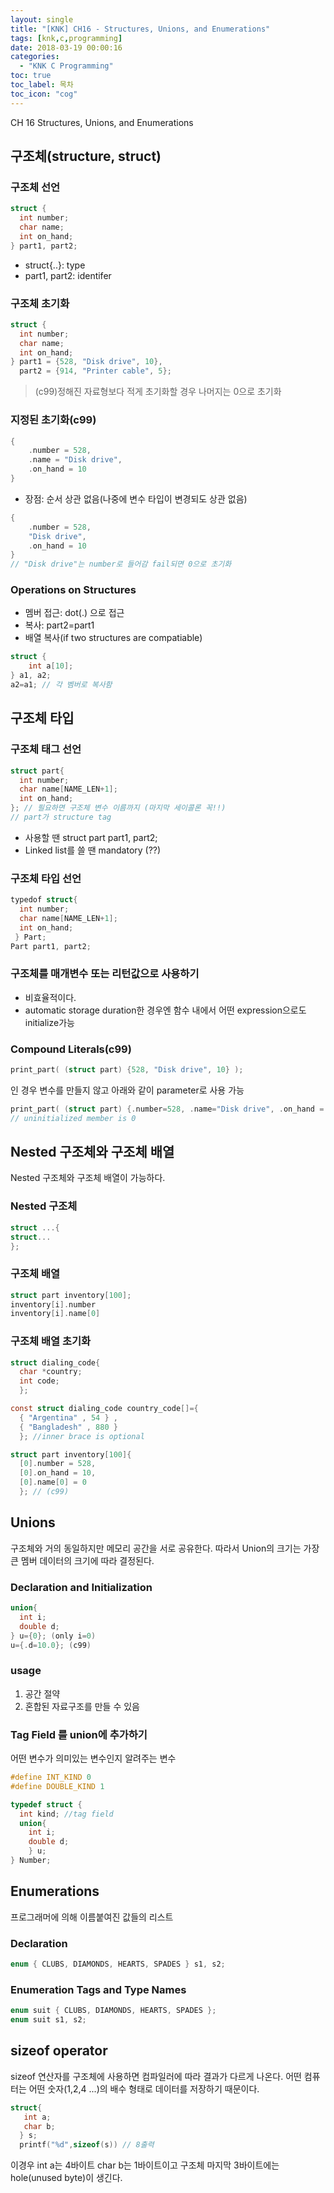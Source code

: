 ```yaml
---
layout: single
title: "[KNK] CH16 - Structures, Unions, and Enumerations"
tags: [knk,c,programming]
date: 2018-03-19 00:00:16
categories:
  - "KNK C Programming"
toc: true
toc_label: 목차
toc_icon: "cog"
---
```

CH 16 Structures, Unions, and Enumerations

## 구조체(structure, struct)
### 구조체 선언
```c
struct {
  int number;
  char name;
  int on_hand;
} part1, part2;
```
* struct{..}: type
* part1, part2: identifer

### 구조체 초기화
```c
struct {
  int number;
  char name;
  int on_hand;
} part1 = {528, "Disk drive", 10},
  part2 = {914, "Printer cable", 5};
```

> (c99)정해진 자료형보다 적게 초기화할 경우 나머지는 0으로 초기화

### 지정된 초기화(c99)

```c
{
    .number = 528, 
    .name = "Disk drive", 
    .on_hand = 10
}
```

* 장점: 순서 상관 없음(나중에 변수 타입이 변경되도 상관 없음)
```c
{
    .number = 528, 
    "Disk drive", 
    .on_hand = 10
}
// "Disk drive"는 number로 들어감 fail되면 0으로 초기화
```

### Operations on Structures

* 멤버 접근: dot(.) 으로 접근
* 복사: part2=part1
* 배열 복사(if two structures are compatiable)

```c
struct { 
    int a[10]; 
} a1, a2;
a2=a1; // 각 벰버로 복사함
```

## 구조체 타입
### 구조체 태그 선언
```c
struct part{
  int number;
  char name[NAME_LEN+1];
  int on_hand;
}; // 필요하면 구조체 변수 이름까지 (마지막 세이콜론 꼭!!)
// part가 structure tag
```


* 사용할 땐 struct part part1, part2;
* Linked list를 쓸 땐 mandatory (??)

### 구조체 타입 선언
```c
typedof struct{
  int number;
  char name[NAME_LEN+1];
  int on_hand;
 } Part;
Part part1, part2;
```

### 구조체를 매개변수 또는 리턴값으로 사용하기
* 비효율적이다.
* automatic storage duration한 경우엔 함수 내에서 어떤 expression으로도 initialize가능


### Compound Literals(c99)
```c
print_part( (struct part) {528, "Disk drive", 10} );
```
인 경우 변수를 만들지 않고 아래와 같이 parameter로 사용 가능
```c
print_part( (struct part) {.number=528, .name="Disk drive", .on_hand = 10} );
// uninitialized member is 0
```
## Nested 구조체와 구조체 배열
Nested 구조체와 구조체 배열이 가능하다.
### Nested 구조체
```c
struct ...{
struct...
};
```
### 구조체 배열
```c
struct part inventory[100];
inventory[i].number
inventory[i].name[0]
```

### 구조체 배열 초기화
```c
struct dialing_code{
  char *country;
  int code;
  };

const struct dialing_code country_code[]={ 
  { "Argentina" , 54 } , 
  { "Bangladesh" , 880 }
  }; //inner brace is optional

struct part inventory[100]{ 
  [0].number = 528, 
  [0].on_hand = 10, 
  [0].name[0] = 0
  }; // (c99)
```

## Unions
구조체와 거의 동일하지만 메모리 공간을 서로 공유한다. 따라서 Union의 크기는 가장 큰 멤버 데이터의 크기에 따라 결정된다.

### Declaration and Initialization
```c
union{
  int i;
  double d;
} u={0}; (only i=0)
u={.d=10.0}; (c99)
```

### usage
1. 공간 절약
2. 혼합된 자료구조를 만들 수 있음

### Tag Field 를 union에 추가하기
어떤 변수가 의미있는 변수인지 알려주는 변수
```c
#define INT_KIND 0
#define DOUBLE_KIND 1

typedef struct {
  int kind; //tag field
  union{
    int i;
    double d;
    } u;
} Number;
```

## Enumerations
프로그래머에 의해 이름붙여진 값들의 리스트
### Declaration
```c
enum { CLUBS, DIAMONDS, HEARTS, SPADES } s1, s2;
```

### Enumeration Tags and Type Names
```c
enum suit { CLUBS, DIAMONDS, HEARTS, SPADES };
enum suit s1, s2;
```
## sizeof operator
sizeof 연산자를 구조체에 사용하면 컴파일러에 따라 결과가 다르게 나온다. 어떤 컴퓨터는 어떤 숫자(1,2,4 ...)의 배수 형태로 데이터를 저장하기 때문이다.
```c
struct{
   int a;
   char b;
  } s;
  printf("%d",sizeof(s)) // 8출력 
```
이경우 int a는 4바이트 char b는 1바이트이고 구조체 마지막 3바이트에는 hole(unused byte)이 생긴다.
